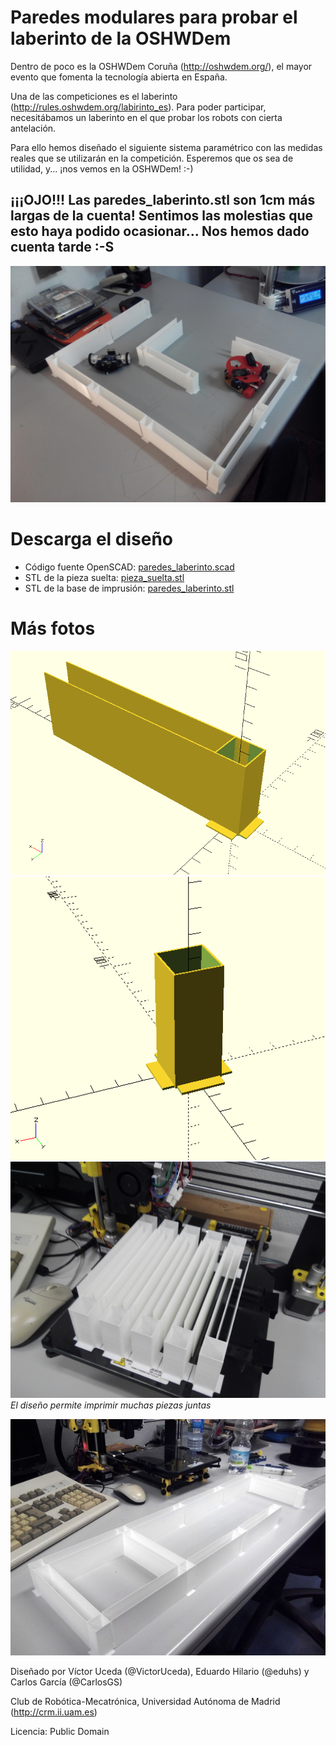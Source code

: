 
Paredes modulares para probar el laberinto de la OSHWDem
=

Dentro de poco es la OSHWDem Coruña (<http://oshwdem.org/>), el mayor evento que fomenta la tecnología abierta en España.

Una de las competiciones es el laberinto (<http://rules.oshwdem.org/labirinto_es>). Para poder participar, necesitábamos un laberinto en el que probar los robots con cierta antelación.

Para ello hemos diseñado el siguiente sistema paramétrico con las medidas reales que se utilizarán en la competición. Esperemos que os sea de utilidad, y... ¡nos vemos en la OSHWDem! :-)

¡¡¡OJO!!! Las paredes_laberinto.stl son 1cm más largas de la cuenta! Sentimos las molestias que esto haya podido ocasionar... Nos hemos dado cuenta tarde :-S
--

![](mini_laberinto_prueba.jpg)


Descarga el diseño
=

- Código fuente OpenSCAD: [paredes_laberinto.scad](paredes_laberinto.scad)
- STL de la pieza suelta: [pieza_suelta.stl](pieza_suelta.stl)
- STL de la base de imprusión: [paredes_laberinto.stl](paredes_laberinto.stl)


Más fotos
=

![](pieza_suelta.png)
![](columna_suelta.png)
![](base_impresion.jpg)  
*El diseño permite imprimir muchas piezas juntas*  

![](prueba_concepto.jpg)

Diseñado por Víctor Uceda (@VictorUceda), Eduardo Hilario (@eduhs) y Carlos García (@CarlosGS)

Club de Robótica-Mecatrónica, Universidad Autónoma de Madrid (<http://crm.ii.uam.es>)

Licencia: Public Domain


